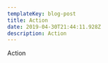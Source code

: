 ```yaml
---
templateKey: blog-post
title: Action
date: 2019-04-30T21:44:11.928Z
description: Action
---
```

Action
